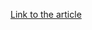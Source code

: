 [Link to the article](https://www.welivesecurity.com/2015/02/04/internet-explorer-exploit-let-phishers-steal-logins/)

